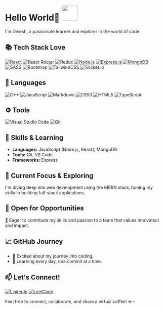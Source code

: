 

# Hello World👋 <img src="https://media.giphy.com/media/ksE9feSa2b4V2GYwY4/giphy.gif" width="50">

I'm Divesh, a passionate learner and explorer in the world of code.

## 📚 Tech Stack Love

[![React](https://img.shields.io/badge/react-%2320232a.svg?style=plastic&logo=react&logoColor=%2361DAFB)](https://reactjs.org/)
![React Router](https://img.shields.io/badge/React_Router-CA4245?style=plastic&logo=react-router&logoColor=white)
![Redux](https://img.shields.io/badge/redux-%23593d88.svg?style=plastic&logo=redux&logoColor=white)
[![Node.js](https://img.shields.io/badge/-Node.js-339933?style=plastic&logo=node.js&logoColor=white)](https://nodejs.org/)
[![Express.js](https://img.shields.io/badge/express.js-%23404d59.svg?style=plastic&logo=express&logoColor=%2361DAFB)](https://expressjs.com/)
[![MongoDB](https://img.shields.io/badge/-MongoDB-47a248?style=plastic&logo=mongodb&logoColor=white)](https://www.mongodb.com/)
![SASS](https://img.shields.io/badge/SASS-hotpink.svg?style=plastic&logo=SASS&logoColor=white)
![Bootstrap](https://img.shields.io/badge/bootstrap-%238511FA.svg?style=plastic&logo=bootstrap&logoColor=white)
![TailwindCSS](https://img.shields.io/badge/tailwindcss-%2338B2AC.svg?style=plastic&logo=tailwind-css&logoColor=white)
![Socket.io](https://img.shields.io/badge/Socket.io-black?style=plastic&logo=socket.io&badgeColor=010101)


## 📑 Languages
![C++](https://img.shields.io/badge/c++-%2300599C.svg?style=flat&logo=c%2B%2B&logoColor=white)
![JavaScript](https://img.shields.io/badge/javascript-%23323330.svg?style=flat&logo=javascript&logoColor=%23F7DF1E)
![Markdown](https://img.shields.io/badge/markdown-%23000000.svg?style=flat&logo=markdown&logoColor=white)
![CSS3](https://img.shields.io/badge/css3-%231572B6.svg?style=flat&logo=css3&logoColor=white)
![HTML5](https://img.shields.io/badge/html5-%23E34F26.svg?style=flat&logo=html5&logoColor=white)
![TypeScript](https://img.shields.io/badge/typescript-%23007ACC.svg?style=flat&logo=typescript&logoColor=white)

## ⚙️ Tools

![Visual Studio Code](https://img.shields.io/badge/Visual%20Studio%20Code-0078d7.svg?style=flat&logo=visual-studio-code&logoColor=white)
![Git](https://img.shields.io/badge/git-%23F05033.svg?style=flat&logo=git&logoColor=white)


## 🚀 Skills & Learning

- **Languages:** JavaScript (Node.js, React), MongoDB
- **Tools:** Git, VS Code
- **Frameworks:** Express


## 🌱  Current Focus & Exploring
I'm diving deep into web development using the MERN stack, honing my skills in building full-stack applications.

## 🚀 Open for Opportunities

💼 Eager to contribute my skills and passion to a team that values innovation and impact.

<!-- ### 🚧 Current Project: [Project Name] -->


## 📈 GitHub Journey

- 📌 Excited about my journey into coding.
- 🌟 Learning every day, one commit at a time.




## 📫 Let's Connect!

[![LinkedIn](https://img.shields.io/badge/-LinkedIn-0077b5?style=plastic&logo=linkedin&logoColor=#d16c06)](https://www.linkedin.com/in/diveshkumar0207/)
[![LeetCode](https://img.shields.io/badge/LeetCode-000000?style=plastic&logo=LeetCode&logoColor=#d16c06)](https://www.linkedin.com/in/diveshkumar0207/)
<!-- [![Twitter](https://img.shields.io/badge/-Twitter-1da1f2?style=flat&logo=twitter&logoColor=white)](https://twitter.com/yourusername/) -->

Feel free to connect, collaborate, and share a virtual coffee! ☕️✨

